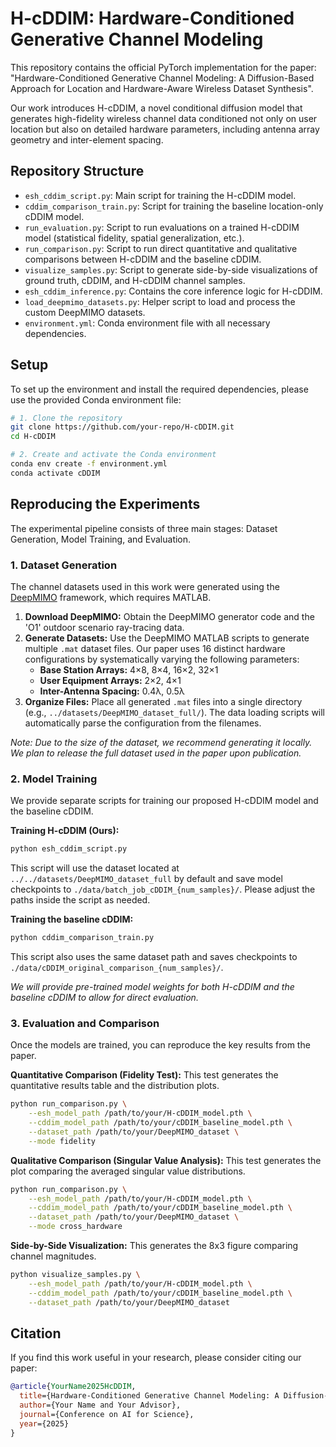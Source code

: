 # H-cDDIM: Hardware-Conditioned Generative Channel Modeling

This repository contains the official PyTorch implementation for the paper: "Hardware-Conditioned Generative Channel Modeling: A Diffusion-Based Approach for Location and Hardware-Aware Wireless Dataset Synthesis".

Our work introduces H-cDDIM, a novel conditional diffusion model that generates high-fidelity wireless channel data conditioned not only on user location but also on detailed hardware parameters, including antenna array geometry and inter-element spacing.

## Repository Structure

- `esh_cddim_script.py`: Main script for training the H-cDDIM model.
- `cddim_comparison_train.py`: Script for training the baseline location-only cDDIM model.
- `run_evaluation.py`: Script to run evaluations on a trained H-cDDIM model (statistical fidelity, spatial generalization, etc.).
- `run_comparison.py`: Script to run direct quantitative and qualitative comparisons between H-cDDIM and the baseline cDDIM.
- `visualize_samples.py`: Script to generate side-by-side visualizations of ground truth, cDDIM, and H-cDDIM channel samples.
- `esh_cddim_inference.py`: Contains the core inference logic for H-cDDIM.
- `load_deepmimo_datasets.py`: Helper script to load and process the custom DeepMIMO datasets.
- `environment.yml`: Conda environment file with all necessary dependencies.

## Setup

To set up the environment and install the required dependencies, please use the provided Conda environment file:

```bash
# 1. Clone the repository
git clone https://github.com/your-repo/H-cDDIM.git
cd H-cDDIM

# 2. Create and activate the Conda environment
conda env create -f environment.yml
conda activate cDDIM
```

## Reproducing the Experiments

The experimental pipeline consists of three main stages: Dataset Generation, Model Training, and Evaluation.

### 1. Dataset Generation

The channel datasets used in this work were generated using the [DeepMIMO](https://www.deepmimo.net/) framework, which requires MATLAB.

1.  **Download DeepMIMO:** Obtain the DeepMIMO generator code and the 'O1' outdoor scenario ray-tracing data.
2.  **Generate Datasets:** Use the DeepMIMO MATLAB scripts to generate multiple `.mat` dataset files. Our paper uses 16 distinct hardware configurations by systematically varying the following parameters:
    - **Base Station Arrays:** 4×8, 8×4, 16×2, 32×1
    - **User Equipment Arrays:** 2×2, 4×1
    - **Inter-Antenna Spacing:** 0.4λ, 0.5λ
3.  **Organize Files:** Place all generated `.mat` files into a single directory (e.g., `../datasets/DeepMIMO_dataset_full/`). The data loading scripts will automatically parse the configuration from the filenames.

*Note: Due to the size of the dataset, we recommend generating it locally. We plan to release the full dataset used in the paper upon publication.*

### 2. Model Training

We provide separate scripts for training our proposed H-cDDIM model and the baseline cDDIM.

**Training H-cDDIM (Ours):**

```bash
python esh_cddim_script.py
```
This script will use the dataset located at `../../datasets/DeepMIMO_dataset_full` by default and save model checkpoints to `./data/batch_job_cDDIM_{num_samples}/`. Please adjust the paths inside the script as needed.

**Training the baseline cDDIM:**

```bash
python cddim_comparison_train.py
```
This script also uses the same dataset path and saves checkpoints to `./data/cDDIM_original_comparison_{num_samples}/`.

*We will provide pre-trained model weights for both H-cDDIM and the baseline cDDIM to allow for direct evaluation.*

### 3. Evaluation and Comparison

Once the models are trained, you can reproduce the key results from the paper.

**Quantitative Comparison (Fidelity Test):**
This test generates the quantitative results table and the distribution plots.

```bash
python run_comparison.py \
    --esh_model_path /path/to/your/H-cDDIM_model.pth \
    --cddim_model_path /path/to/your/cDDIM_baseline_model.pth \
    --dataset_path /path/to/your/DeepMIMO_dataset \
    --mode fidelity
```

**Qualitative Comparison (Singular Value Analysis):**
This test generates the plot comparing the averaged singular value distributions.

```bash
python run_comparison.py \
    --esh_model_path /path/to/your/H-cDDIM_model.pth \
    --cddim_model_path /path/to/your/cDDIM_baseline_model.pth \
    --dataset_path /path/to/your/DeepMIMO_dataset \
    --mode cross_hardware
```

**Side-by-Side Visualization:**
This generates the 8x3 figure comparing channel magnitudes.

```bash
python visualize_samples.py \
    --esh_model_path /path/to/your/H-cDDIM_model.pth \
    --cddim_model_path /path/to/your/cDDIM_baseline_model.pth \
    --dataset_path /path/to/your/DeepMIMO_dataset
```

## Citation

If you find this work useful in your research, please consider citing our paper:

```bibtex
@article{YourName2025HcDDIM,
  title={Hardware-Conditioned Generative Channel Modeling: A Diffusion-Based Approach for Location and Hardware-Aware Wireless Dataset Synthesis},
  author={Your Name and Your Advisor},
  journal={Conference on AI for Science},
  year={2025}
}
```
